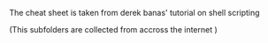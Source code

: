 The cheat sheet is taken from derek banas' tutorial on shell scripting

(This subfolders are collected from accross the internet )